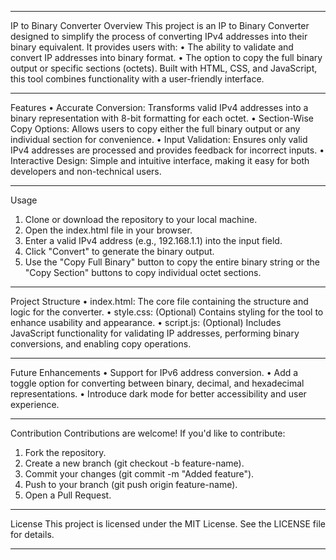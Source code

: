 ________________________________________
IP to Binary Converter
Overview
This project is an IP to Binary Converter designed to simplify the process of converting IPv4 addresses into their binary equivalent. It provides users with:
•	The ability to validate and convert IP addresses into binary format.
•	The option to copy the full binary output or specific sections (octets).
Built with HTML, CSS, and JavaScript, this tool combines functionality with a user-friendly interface.
________________________________________
Features
•	Accurate Conversion: Transforms valid IPv4 addresses into a binary representation with 8-bit formatting for each octet.
•	Section-Wise Copy Options: Allows users to copy either the full binary output or any individual section for convenience.
•	Input Validation: Ensures only valid IPv4 addresses are processed and provides feedback for incorrect inputs.
•	Interactive Design: Simple and intuitive interface, making it easy for both developers and non-technical users.
________________________________________
Usage
1.	Clone or download the repository to your local machine.
2.	Open the index.html file in your browser.
3.	Enter a valid IPv4 address (e.g., 192.168.1.1) into the input field.
4.	Click "Convert" to generate the binary output.
5.	Use the "Copy Full Binary" button to copy the entire binary string or the "Copy Section" buttons to copy individual octet sections.
________________________________________
Project Structure
•	index.html: The core file containing the structure and logic for the converter.
•	style.css: (Optional) Contains styling for the tool to enhance usability and appearance.
•	script.js: (Optional) Includes JavaScript functionality for validating IP addresses, performing binary conversions, and enabling copy operations.
________________________________________
Future Enhancements
•	Support for IPv6 address conversion.
•	Add a toggle option for converting between binary, decimal, and hexadecimal representations.
•	Introduce dark mode for better accessibility and user experience.
________________________________________
Contribution
Contributions are welcome! If you'd like to contribute:
1.	Fork the repository.
2.	Create a new branch (git checkout -b feature-name).
3.	Commit your changes (git commit -m "Added feature").
4.	Push to your branch (git push origin feature-name).
5.	Open a Pull Request.
________________________________________
License
This project is licensed under the MIT License. See the LICENSE file for details.
________________________________________
